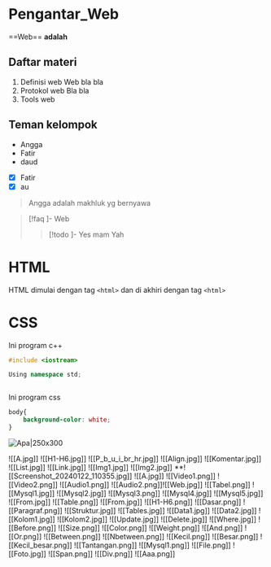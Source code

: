 # Pengantar_Web 
==Web== **adalah** 
## Daftar materi
1. Definisi web
	Web bla bla
2. Protokol web
	Bla bla
3. Tools web
## Teman kelompok
- Angga
- Fatir
- daud 
- [x] Fatir
- [x] au
> Angga adalah makhluk yg bernyawa

> [!faq ]- Web
> > [!todo ]- Yes mam
> >  Yah



# HTML
HTML dimulai dengan tag `<html>` dan di akhiri dengan tag `<html>`


# CSS
Ini program c++
```c++
#include <iostream>

Using namespace std;



```
 Ini program css
```css
body{
	background-color: white;
}
```

![Apa|250x300](Apa.jpg)

![[A.jpg]]
![[H1-H6.jpg]]
![[P_b_u_i_br_hr.jpg]]
![[Align.jpg]]
![[Komentar.jpg]]
![[List.jpg]]
![[Link.jpg]]
![[Img1.jpg]]
![[Img2.jpg]]
**![[Screenshot_20240122_110355.jpg]]
![[A.jpg]]
![[Video1.png]]
![[Video2.png]]
![[Audio1.png]]
![[Audio2.png]]![[Web.jpg]]
![[Tabel.png]]
![[Mysql1.jpg]]
![[Mysql2.jpg]]
![[Mysql3.png]]
![[Mysql4.jpg]]
![[Mysql5.jpg]]
![[From.jpg]]
![[Table.png]]
![[From.jpg]]
![[H1-H6.png]]
![[Dasar.png]]
![[Paragraf.png]]
![[Struktur.jpg]]
![[Tables.jpg]]
![[Data1.jpg]]
![[Data2.jpg]]
![[Kolom1.jpg]]
![[Kolom2.jpg]]
![[Update.jpg]]
![[Delete.jpg]]
![[Where.jpg]]
![[Before.png]]
![[Size.png]]
![[Color.png]]
![[Weight.png]]
![[And.png]]
![[Or.png]]
![[Between.png]]
![[Nbetween.png]]
![[Kecil.png]]
![[Besar.png]]
![[Kecil_besar.png]]
![[Tantangan.png]]
![[Mysql1.png]]
![[File.png]]
![[Foto.jpg]]
![[Span.png]]
![[Div.png]]
![[Aaa.png]]



















